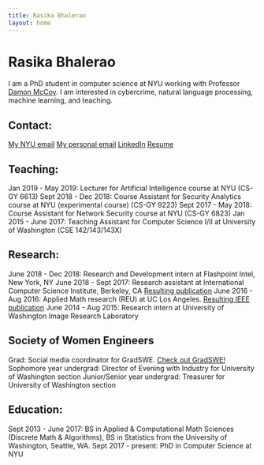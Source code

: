 ```yaml
---
title: Rasika Bhalerao
layout: home
---
```


# Rasika Bhalerao

I am a PhD student in computer science at NYU working with Professor [Damon McCoy](http://damonmccoy.com).
I am interested in cybercrime, natural language processing, machine learning, and teaching.

## Contact:
[My NYU email](rasikabh@nyu.edu)
[My personal email](rasikabh@gmail.com)
[LinkedIn](https://www.linkedin.com/in/rasika-bhalerao-8a827188)
[Resume](https://drive.google.com/file/d/1h_ZbhhuRRcVPSLuSCOy5YDEDEkWsC_uR/view?usp=sharing)

## Teaching:
Jan 2019 - May 2019: Lecturer for Artificial Intelligence course at NYU (CS-GY 6613)
Sept 2018 - Dec 2018: Course Assistant for Security Analytics course at NYU (experimental course) (CS-GY 9223)
Sept 2017 - May 2018: Course Assistant for Network Security course at NYU (CS-GY 6823)
Jan 2015 - June 2017: Teaching Assistant for Computer Science I/II at University of Washington (CSE 142/143/143X)

## Research:
June 2018 - Dec 2018: Research and Development intern at Flashpoint Intel, New York, NY
June 2018 - Sept 2017: Research assistant at International Computer Science Institute, Berkeley, CA [Resulting publication](https://arxiv.org/abs/1812.00381)
June 2016 - Aug 2016: Applied Math research (REU) at UC Los Angeles. [Resulting IEEE publication](https://ieeexplore.ieee.org/document/7953347)
June 2014 - Aug 2015: Research intern at University of Washington Image Research Laboratory

## Society of Women Engineers
Grad: Social media coordinator for GradSWE. [Check out GradSWE!](http://gradswe.swe.org/joinfollowcontact-us.html)
Sophomore year undergrad: Director of Evening with Industry for University of Washington section
Junior/Senior year undergrad: Treasurer for University of Washington section

## Education:
Sept 2013 - June 2017: BS in Applied & Computational Math Sciences (Discrete Math & Algorithms),
                       BS in Statistics from the University of Washington, Seattle, WA.
Sept 2017 - present: PhD in Computer Science at NYU
